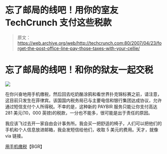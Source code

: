 # 忘了邮局的线吧！用你的室友 TechCrunch 支付这些税款

> 原文：<https://web.archive.org/web/http://techcrunch.com:80/2007/04/23/forget-the-post-office-line-pay-those-taxes-with-your-cellie/>

# 忘了邮局的线吧！和你的狱友一起交税

![](img/bbad40e344be294cc5672d643b0d4433.png)

在你兴奋地用手机缴税，然后回去吃奶酪涂鸦和看世界扑克锦标赛之前，请注意，这目前只发生在菲律宾。该国国内税务局已与主要电信和银行集团达成协议，允许通过短信支付个人所得税。不幸的是，这种新的 PAYBIR 服务只能让你支付高达 281 美元(10，000 英镑)的税款，一分也不能多，很可能是出于责任的原因。

我应该飞过去开一家自由会计事务所。我会买一把舒适的椅子，人们可以把他们的手机和个人信息放进邮箱，我会发短信给他们，收取 5 美元的费用。天才，就像 via 链接。

[用手机缴税](https://web.archive.org/web/20210307123932/http://www.boygeniusreport.com/2007/04/20/pay-your-taxes-from-your-cell-phone/)【BGR】